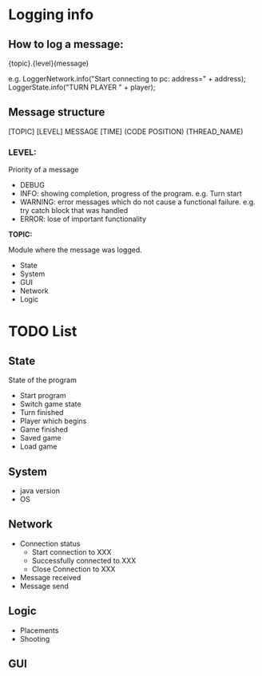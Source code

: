 # Logging info

## How to log a message:

{topic}.{level}(message)

e.g.
LoggerNetwork.info("Start connecting to pc: address=" + address);
LoggerState.info("TURN PLAYER " + player);

## Message structure

\[TOPIC] \[LEVEL] MESSAGE 
    \[TIME] (CODE POSITION) (THREAD_NAME)


### LEVEL:

Priority of a message

- DEBUG
- INFO: showing completion, progress of the program. e.g. Turn start
- WARNING: error messages which do not cause a functional failure. e.g. try catch block that was handled
- ERROR: lose of important functionality

**TOPIC:**

Module where the message was logged.

- State
- System
- GUI
- Network
- Logic


# TODO List

## State

State of the program

- Start program
- Switch game state
- Turn finished
- Player which begins
- Game finished
- Saved game
- Load game

## System

- java version
- OS

## Network

- Connection status
    - Start connection to XXX
    - Successfully connected to XXX
    - Close Connection to XXX
- Message received
- Message send


## Logic

- Placements
- Shooting

## GUI

